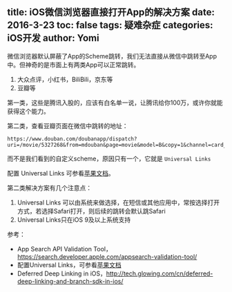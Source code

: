 title: iOS微信浏览器直接打开App的解决方案
date: 2016-3-23
toc: false
tags: 疑难杂症
categories: iOS开发
author: Yomi
---

微信浏览器默认屏蔽了App的Scheme跳转，我们无法直接从微信中跳转至App中。但神奇的是市面上有两类App可以正常跳转。

<!--more-->

1. 大众点评，小红书，BiliBili，京东等
2. 豆瓣等

第一类，这些是腾讯入股的，应该有白名单一说，让腾讯给你100万，或许你就能获得这个能力。

第二类，查看豆瓣页面在微信中跳转的地址：

```
https://www.douban.com/doubanapp/dispatch?uri=/movie/5327268&from=mdouban&page=movie&model=B&copy=1&channel=card_movie&download=1
```

而不是我们看到的自定义scheme，原因只有一个，它就是 `Universal Links`

配置 Universal Links 可参看[苹果文档](https://developer.apple.com/library/ios/documentation/General/Conceptual/AppSearch/UniversalLinks.html#//apple_ref/doc/uid/TP40016308-CH12-SW1)。

第二类解决方案有几个注意点：

1. Universal Links 可以由系统来做选择，在短信或其他应用中，常按选择打开方式，若选择Safari打开，则后续的跳转会默认跳Safari
2. Universal Links只在iOS 9及以上系统支持



参考：

* App Search API Validation Tool， https://search.developer.apple.com/appsearch-validation-tool/
* 配置Universal Links，可参看[苹果文档](https://developer.apple.com/library/ios/documentation/General/Conceptual/AppSearch/UniversalLinks.html#//apple_ref/doc/uid/TP40016308-CH12-SW1)
* Deferred Deep Linking in iOS，http://tech.glowing.com/cn/deferred-deep-linking-and-branch-sdk-in-ios/

